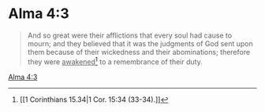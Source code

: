 # Alma 4:3

> And so great were their afflictions that every soul had cause to mourn; and they believed that it was the judgments of God sent upon them because of their wickedness and their abominations; therefore they were <u>awakened</u>[^a] to a remembrance of their duty.

[Alma 4:3](https://www.churchofjesuschrist.org/study/scriptures/bofm/alma/4?lang=eng&id=p3#p3)


[^a]: [[1 Corinthians 15.34|1 Cor. 15:34 (33-34).]]
